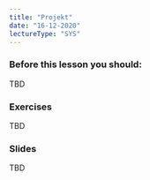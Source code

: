 ```yaml
---
title: "Projekt"
date: "16-12-2020"
lectureType: "SYS"
---
```


### Before this lesson you should:

TBD

### Exercises

TBD

### Slides

TBD
